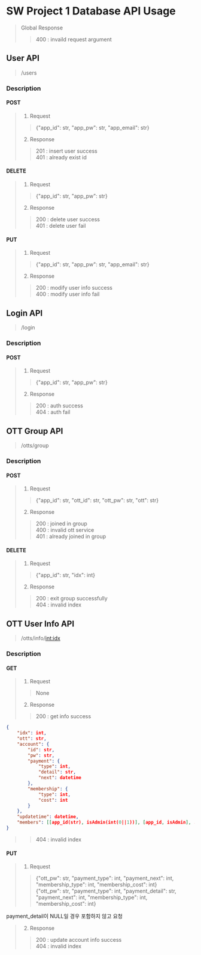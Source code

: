 # SW Project 1 Database API Usage

> Global Response
>> 400 : invaild request argument

## User API
> /users

### Description
#### POST
> 1. Request
>> {"app_id": str, "app_pw": str, "app_email": str}
> 2. Response
>> 201 : insert user success  
>> 401 : already exist id  

#### DELETE
> 1. Request
>> {"app_id": str, "app_pw": str}
> 2. Response
>> 200 : delete user success  
>> 401 : delete user fail

#### PUT
> 1. Request
>> {"app_id": str, "app_pw": str, "app_email": str}
> 2. Response
>> 200 : modify user info success  
>> 400 : modify user info fail

## Login API
> /login

### Description
#### POST
> 1. Request
>> {"app_id": str, "app_pw": str}
> 2. Response
>> 200 : auth success  
>> 404 : auth fail

## OTT Group API
> /otts/group

### Description
#### POST
> 1. Request
>> {"app_id": str, "ott_id": str, "ott_pw": str, "ott": str}
> 2. Response
>> 200 : joined in group  
>> 400 : invalid ott service  
>> 401 : already joined in group  

#### DELETE
> 1. Request
>> {"app_id": str, "idx": int}
> 2. Response
>> 200 : exit group successfully  
>> 404 : invalid index

## OTT User Info API
> /otts/info/<int:idx>

### Description
#### GET
> 1. Request
>> None
> 2. Response
>> 200 : get info success
```json
{
    "idx": int,
    "ott": str,
    "account": {
        "id": str,
        "pw": str,
        "payment": {
            "type": int,
            "detail": str,
            "next": datetime
        },
        "membership": {
            "type": int,
            "cost": int
        }
    },
    "updatetime": datetime,
    "members": [[app_id(str), isAdmin(int(0||1))], [app_id, isAdmin], ...]
}
```
>> 404 : invalid index

#### PUT
> 1. Request
>> {"ott_pw": str, "payment_type": int, "payment_next": int, "membership_type": int, "membership_cost": int}  
>> {"ott_pw": str, "payment_type": int, "payment_detail": str, "payment_next": int, "membership_type": int, "membership_cost": int}

payment_detail이 NULL일 경우 포함하지 않고 요청

> 2. Response
>> 200 : update account info success  
>> 404 : invalid index
